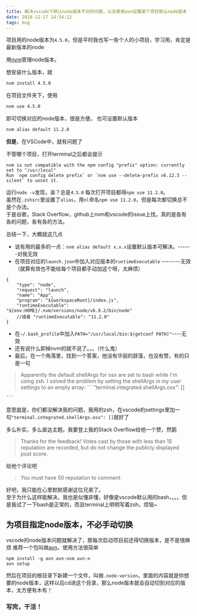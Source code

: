 ```yaml
---
title: 解决vscode下默认node版本不对的问题，以及使用avn设置某个项目默认node版本
date: 2018-12-17 14:54:12
tags: bug
---
```

项目用的node版本为`4.5.0`，但是平时我也写一些个人的小项目，学习用，肯定是最新版本的node  

用[nvm](https://github.com/creationix/nvm)管理node版本。  

想安装什么版本，就
```bash
nvm install 4.5.0
```
在项目文件夹下，使用
```bash
nvm use 4.5.0
```
即可切换对应的node版本，很是方便。
也可设置默认版本
```bash
nvm alias default 11.2.0
```

**但是**，在VSCode中，就有问题了
<!--more-->

不管哪个项目，打开terminal之后都会提示
```
nvm is not compatible with the npm config "prefix" option: currently set to "/usr/local"
Run `npm config delete prefix` or `nvm use --delete-prefix v6.12.3 --silent` to unset it.
```
运行`node -v`发现，诶？总是`4.5.0`
每次打开项目都得`npm use 11.2.0`。  
虽然在`.zshsrc`里设置了`alias`，用`nl`命名`npm use 11.2.0`，但是每次都切换总不是个办法。  
于是谷歌，Stack Overflow，github上nvm和vscode的issue上找，真的是各有各的问题，各有各的方法。

总结一下，大概就这几点
+ 说有用的最多的一点：`nvm alias default x.x.x`设置默认版本可解决。------对我无效
+ 在项目对应的`launch.json`中加入对应版本的`runtimeExecutable` --------无效（就算有效也不能给每个项目都手动加这个呀，太麻烦）
```
{
    "type": "node",
    "request": "launch",
    "name": "App",
    "program": "${workspaceRoot}/index.js",
    "runtimeExecutable": "${env:HOME}/.nvm/versions/node/v6.9.2/bin/node"
    //或者 "runtimeExecutable": "11.2.0"
}

```
+ 在`~/.bash_profile`中加入`PATH="/usr/local/bin:$(getconf PATH)"`----无效
+ 还有说什么卸掉nvm的就不说了。。。（什么鬼）
+ 最后，在一个角落里，找到一个答案，他没有华丽的辞藻，也没有赞，有的只是一句
> Apparently the default shellArgs for osx are set to bash while I'm using zsh. I solved the problem by setting the shellArgs in my user settings to an empty array:
    ```
    "terminal.integrated.shellArgs.osx": []

    ```
意思就是，你们都没解决我的问题，我用的zsh，在vscode的settings里加一句`"terminal.integrated.shellArgs.osx": []`就好了  

多么朴实，多么直达主题。我要登上我的Stack Overflow给他一个赞，然鹅
> Thanks for the feedback! Votes cast by those with less than 15 reputation are recorded, but do not change the publicly displayed post score.

给他个评论吧
> You must have 50 reputation to comment

好吧，我只能在心里默默感谢这位兄弟了。  
至于为什么这样能解决，我也是似懂非懂，好像是vscode默认用的bash，。。。但是我试了一下bash是正常的，而且terminal上明明写着zsh，烦恼~

## 为项目指定node版本，不必手动切换
vscode的node版本问题就解决了，那每次启动项目前还得切换版本，是不是很麻烦
推荐一个包叫做[avn](https://github.com/wbyoung/avn)，使用方法很简单
```
npm install -g avn avn-nvm avn-n
avn setup
```
然后在项目的根目录下新建一个文件，叫做`.node-version`，里面的内容就是你想要的node版本，这样以后cd进这个目录，那么node版本就会自动切到对应的版本，太方便有木有！

### 写完，干活！